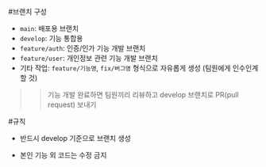 #브랜치 구성

- `main`: 배포용 브랜치
- `develop`: 기능 통합용
- `feature/auth`: 인증/인가 기능 개발 브랜치
- `feature/user`: 개인정보 관련 기능 개발 브랜치
- 기타 작업: `feature/기능명`, `fix/버그명` 형식으로 자유롭게 생성 (팀원에게 인수인계할 것)

>> 기능 개발 완료하면 팀원끼리 리뷰하고 develop 브랜치로 PR(pull request) 보내기

#규칙

- 반드시 develop 기준으로 브랜치 생성

- 본인 기능 외 코드는 수정 금지



